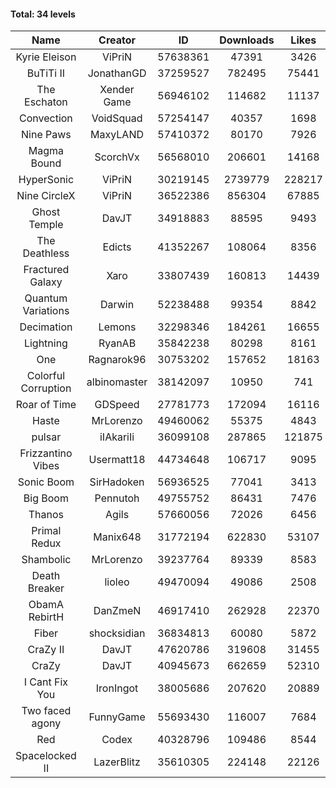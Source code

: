 #### Total: 34 levels

| Name | Creator | ID | Downloads | Likes |
|:---:|:---:|:---:|:---:|:---:|
| Kyrie Eleison | ViPriN | 57638361 | 47391 | 3426
| BuTiTi II | JonathanGD | 37259527 | 782495 | 75441
| The Eschaton | Xender Game | 56946102 | 114682 | 11137
| Convection | VoidSquad | 57254147 | 40357 | 1698
| Nine Paws | MaxyLAND | 57410372 | 80170 | 7926
| Magma Bound | ScorchVx | 56568010 | 206601 | 14168
| HyperSonic | ViPriN | 30219145 | 2739779 | 228217
| Nine CircleX | ViPriN | 36522386 | 856304 | 67885
| Ghost Temple | DavJT | 34918883 | 88595 | 9493
| The Deathless | Edicts | 41352267 | 108064 | 8356
| Fractured Galaxy  | Xaro | 33807439 | 160813 | 14439
| Quantum Variations | Darwin | 52238488 | 99354 | 8842
| Decimation | Lemons | 32298346 | 184261 | 16655
| Lightning | RyanAB | 35842238 | 80298 | 8161
| One | Ragnarok96 | 30753202 | 157652 | 18163
| Colorful Corruption | albinomaster | 38142097 | 10950 | 741
| Roar of Time | GDSpeed | 27781773 | 172094 | 16116
| Haste | MrLorenzo | 49460062 | 55375 | 4843
| pulsar | iIAkariIi | 36099108 | 287865 | 121875
| Frizzantino Vibes | Usermatt18 | 44734648 | 106717 | 9095
| Sonic Boom | SirHadoken | 56936525 | 77041 | 3413
| Big Boom | Pennutoh | 49755752 | 86431 | 7476
| Thanos | Agils | 57660056 | 72026 | 6456
| Primal Redux | Manix648 | 31772194 | 622830 | 53107
| Shambolic | MrLorenzo | 39237764 | 89339 | 8583
| Death Breaker | lioleo | 49470094 | 49086 | 2508
| ObamA RebirtH | DanZmeN | 46917410 | 262928 | 22370
| Fiber | shocksidian | 36834813 | 60080 | 5872
| CraZy II | DavJT | 47620786 | 319608 | 31455
| CraZy | DavJT | 40945673 | 662659 | 52310
| I Cant Fix You | IronIngot | 38005686 | 207620 | 20889
| Two faced agony | FunnyGame | 55693430 | 116007 | 7684
| Red | Codex | 40328796 | 109486 | 8544
| Spacelocked II | LazerBlitz | 35610305 | 224148 | 22126
